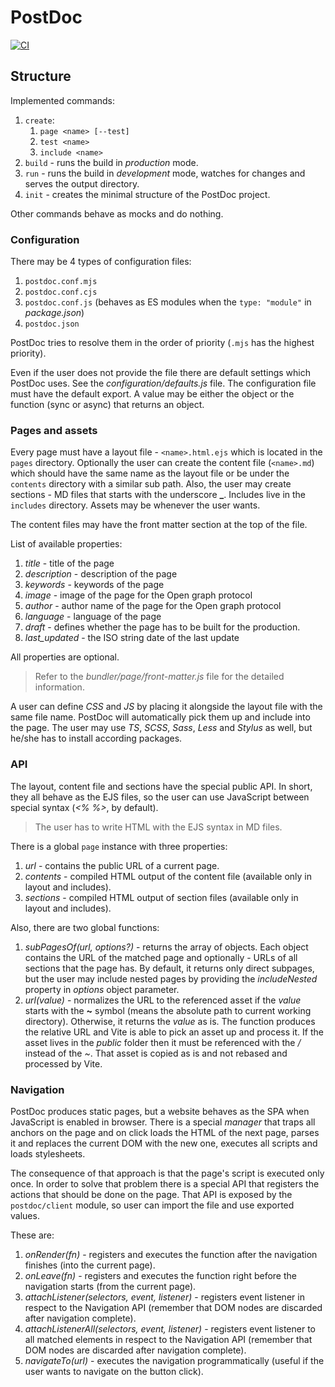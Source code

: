 # PostDoc

[![CI](https://github.com/PostDocJS/postdoc/actions/workflows/main.yml/badge.svg)](https://github.com/PostDocJS/postdoc/actions/workflows/main.yml)

## Structure

Implemented commands:

1. `create`:
   1. `page <name> [--test]`
   2. `test <name>`
   3. `include <name>`
2. `build` - runs the build in _production_ mode.
3. `run` - runs the build in _development_ mode, watches for changes and serves the output directory.
4. `init` - creates the minimal structure of the PostDoc project.

Other commands behave as mocks and do nothing.

### Configuration

There may be 4 types of configuration files:

1. `postdoc.conf.mjs`
2. `postdoc.conf.cjs`
3. `postdoc.conf.js` (behaves as ES modules when the `type: "module"` in _package.json_)
4. `postdoc.json`

PostDoc tries to resolve them in the order of priority (`.mjs` has the highest priority).

Even if the user does not provide the file there are default settings which PostDoc uses.
See the _configuration/defaults.js_ file. The configuration file must have the default export. A value may
be either the object or the function (sync or async) that returns an object.

### Pages and assets

Every page must have a layout file - `<name>.html.ejs` which is located in the `pages` directory.
Optionally the user can create the content file (`<name>.md`) which should have the same name as the layout
file or be under the `contents` directory with a similar sub path. Also, the user may create sections - MD
files that starts with the underscore **\_**. Includes live in the `includes` directory.
Assets may be whenever the user wants.

The content files may have the front matter section at the top of the file.

List of available properties:

1. _title_ - title of the page
2. _description_ - description of the page
3. _keywords_ - keywords of the page
4. _image_ - image of the page for the Open graph protocol
5. _author_ - author name of the page for the Open graph protocol
6. _language_ - language of the page
7. _draft_ - defines whether the page has to be built for the production.
8. _last_updated_ - the ISO string date of the last update

All properties are optional.

> Refer to the _bundler/page/front-matter.js_ file for the detailed information.

A user can define _CSS_ and _JS_ by placing it alongside the layout file with the same file name. PostDoc will
automatically pick them up and include into the page. The user may use _TS_, _SCSS_, _Sass_, _Less_ and _Stylus_ as well,
but he/she has to install according packages.

### API

The layout, content file and sections have the special public API. In short, they all behave as the EJS files,
so the user can use JavaScript between special syntax (_<% %>_, by default).

> The user has to write HTML with the EJS syntax in MD files.

There is a global `page` instance with three properties:

1. _url_ - contains the public URL of a current page.
2. _contents_ - compiled HTML output of the content file (available only in layout and includes).
3. _sections_ - compiled HTML output of section files (available only in layout and includes).

Also, there are two global functions:

1. _subPagesOf(url, options?)_ - returns the array of objects. Each object contains the URL of the matched
   page and optionally - URLs of all sections that the page has. By default, it returns only direct subpages,
   but the user may include nested pages by providing the _includeNested_ property in _options_ object parameter.
2. _url(value)_ - normalizes the URL to the referenced asset if the _value_ starts with the **~** symbol
   (means the absolute path to current working directory). Otherwise, it returns the _value_ as is. The function
   produces the relative URL and Vite is able to pick an asset up and process it. If the asset lives in the
   _public_ folder then it must be referenced with the _/_ instead of the _~_. That asset is copied as is and
   not rebased and processed by Vite.

### Navigation

PostDoc produces static pages, but a website behaves as the SPA when JavaScript is enabled in browser.
There is a special _manager_ that traps all anchors on the page and on click loads the HTML of the next page,
parses it and replaces the current DOM with the new one, executes all scripts and loads stylesheets.

The consequence of that approach is that the page's script is executed only once. In order to solve that
problem there is a special API that registers the actions that should be done on the page.
That API is exposed by the `postdoc/client` module, so user can import the file and use exported values.

These are:

1. _onRender(fn)_ - registers and executes the function after the navigation finishes (into the current page).
2. _onLeave(fn)_ - registers and executes the function right before the navigation starts (from the current page).
3. _attachListener(selectors, event, listener)_ - registers event listener in respect to the Navigation API (remember that DOM nodes are discarded after navigation complete).
4. _attachListenerAll(selectors, event, listener)_ - registers event listener to all matched elements in respect to the Navigation API (remember that DOM nodes are discarded after navigation complete).
5. _navigateTo(url)_ - executes the navigation programmatically (useful if the user wants to navigate on the button click).
